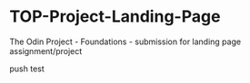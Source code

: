 # TOP-Project-Landing-Page
The Odin Project - Foundations - submission for landing page assignment/project

push test
